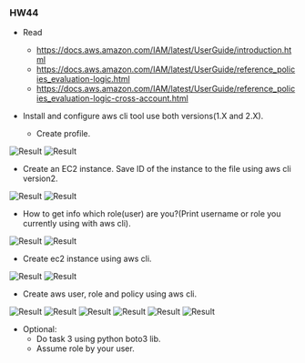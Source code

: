 ### HW44

- Read
  - https://docs.aws.amazon.com/IAM/latest/UserGuide/introduction.html
  - https://docs.aws.amazon.com/IAM/latest/UserGuide/reference_policies_evaluation-logic.html
  - https://docs.aws.amazon.com/IAM/latest/UserGuide/reference_policies_evaluation-logic-cross-account.html

- Install and configure aws cli tool use both versions(1.X and 2.X).
  - Create profile.

![Result](https://i.ibb.co/grXDBTQ/aws-version.jpg)
![Result](https://i.ibb.co/YyyRPsx/aws-config.jpg)

- Create an EC2 instance. Save ID of the instance to the file using aws cli version2.

![Result](https://i.ibb.co/5YBxzZX/Launch-instance.jpg)
![Result](https://i.ibb.co/Z8z1CZD/Instance-ID.jpg)

- How to get info which role(user) are you?(Print username or role you currently using with aws cli).

![Result](https://i.ibb.co/vHFmWD9/AWS-user.jpg)
![Result](https://i.ibb.co/pLPKM5R/sts.jpg)

- Create ec2 instance using aws cli.
  
![Result](https://i.ibb.co/M7t0Tpf/Launch-instance-using-cli-1.jpg)
![Result](https://i.ibb.co/p19ss7q/Launch-instance-using-cli-2.jpg)

- Create aws user, role and policy using aws cli.

![Result](https://i.ibb.co/Sm4Xqf0/Create-user-using-cli.jpg)
![Result](https://i.ibb.co/mtP9gmb/Create-user-using-cli2.jpg)
![Result](https://i.ibb.co/YRD83W0/Create-role.jpg)
![Result](https://i.ibb.co/vCWyRtT/Create-role2.jpg)
![Result](https://i.ibb.co/DMh3GQS/Create-policy.jpg)
![Result](https://i.ibb.co/8XK140r/Create-policy2.jpg)

- Optional:
  - Do task 3 using python boto3 lib.
  - Assume role by your user.
